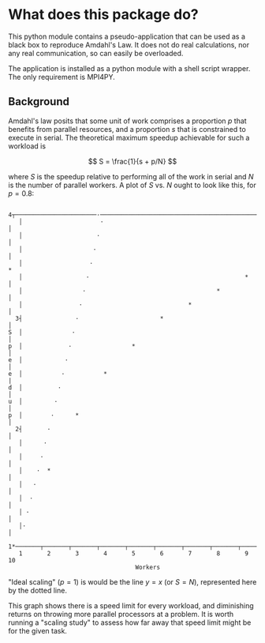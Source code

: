 # What does this package do?

This python module contains a pseudo-application that can be used as a black
box to reproduce Amdahl's Law. It does not do real calculations, nor any real
communication, so can easily be overloaded.

The application is installed as a python module with a shell
script wrapper. The only requirement is MPI4PY.

## Background

Amdahl's law posits that some unit of work comprises a proportion $p$ that
benefits from parallel resources, and a proportion $s$ that is constrained to
execute in serial. The theoretical maximum speedup achievable for such a
workload is

$$
S = \frac{1}{s + p/N}
$$

where $S$ is the speedup relative to performing all of the work in serial and
$N$ is the number of parallel workers. A plot of $S$ vs. $N$ ought to look like
this, for $p = 0.8$:

```output
  4┬───────────────────────·───────────────────────────────────────────────┐
   │                      ·                                                │
   │                     ·                                                 │
   │                    ·                                                  │
   │                   ·                                                   *
   │                  ·                                            *       │
   │                 ·                                     *               │
   │                ·                              *                       │
  3┤               ·                       *                               │
S  │              ·                                                        │
p  │             ·                 *                                       │
e  │            ·                                                          │
e  │           ·           *                                               |
d  │          ·                                                            │
u  │         ·                                                             │
p  │        ·      *                                                       │
  2┤       ·                                                               │
   │      ·                                                                │
   │     ·                                                                 │
   │    ·  *                                                               │
   │   ·                                                                   │
   │  ·                                                                    │
   │ ·                                                                     │
   │·                                                                      │
  1*───────┬───────┬───────┬───────┬───────┬───────┬───────┬───────┬───────┤
   1       2       3       4       5       6       7       8       9      10
                                    Workers
```

"Ideal scaling" ($p = 1$) is would be the line $y = x$ (or $S = N$),
represented here by the dotted line.

This graph shows there is a speed limit for every workload, and diminishing
returns on throwing more parallel processors at a problem. It is worth running
a "scaling study" to assess how far away that speed limit might be for the
given task.
